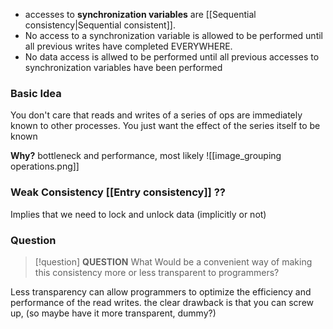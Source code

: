 - accesses to **synchronization variables** are [[Sequential consistency|Sequential consistent]].
- No access to a synchronization variable is allowed to be performed until all previous writes have completed EVERYWHERE.
- No data access is allwed to be performed until all previous accesses to synchronization variables have been performed
### Basic Idea
You don't care that reads and writes of a series of ops are immediately known to other processes. You just want the effect of the series itself to be known

**Why?** bottleneck and performance, most likely
![[image_grouping operations.png]]
### Weak Consistency [[Entry consistency]] ??
Implies that we need to lock and unlock data (implicitly or not)
### Question 
> [!question] **QUESTION**
> What Would be a convenient way of making this consistency more or less transparent to programmers?

Less transparency can allow programmers to optimize the efficiency and performance of the read writes. the clear drawback is that you can screw up, (so maybe have it more transparent, dummy?)